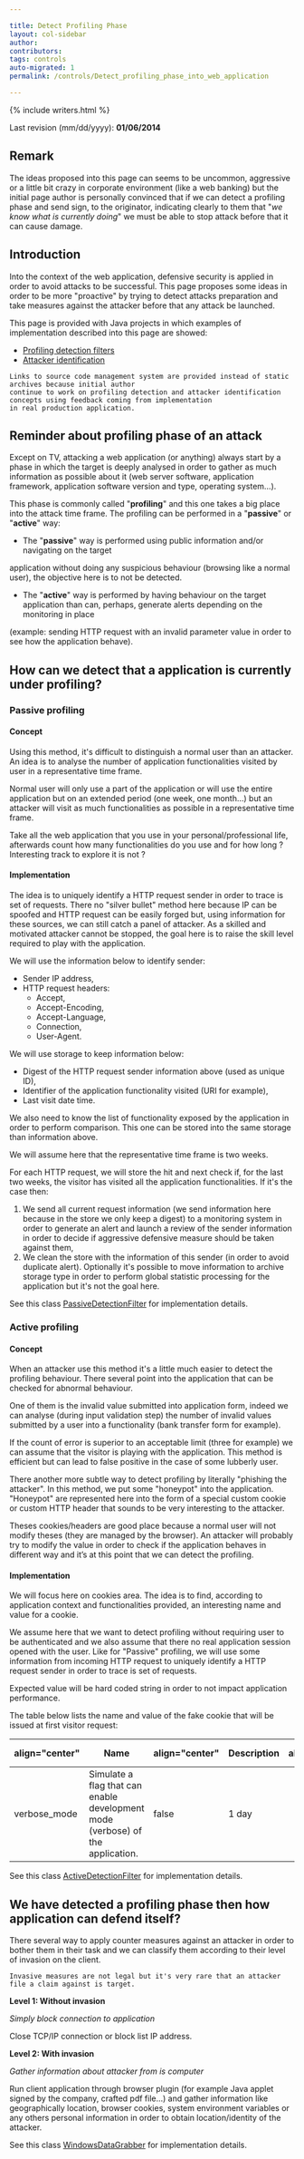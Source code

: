```yaml
---

title: Detect Profiling Phase
layout: col-sidebar
author:
contributors:
tags: controls
auto-migrated: 1
permalink: /controls/Detect_profiling_phase_into_web_application

---
```


{% include writers.html %}

Last revision (mm/dd/yyyy): **01/06/2014**

## Remark

The ideas proposed into this page can seems to be uncommon, aggressive
or a little bit crazy in corporate environment (like a web banking) but
the initial page author is personally convinced that if we can detect a
profiling phase and send sign, to the originator, indicating clearly to
them that "*we know what is currently doing*" we must be able to stop
attack before that it can cause damage.

## Introduction

Into the context of the web application, defensive security is applied
in order to avoid attacks to be successful. This page proposes some
ideas in order to be more "proactive" by trying to detect attacks
preparation and take measures against the attacker before that any
attack be launched.

This page is provided with Java projects in which examples of
implementation described into this page are showed:

  - [Profiling detection
    filters](https://code.google.com/p/righettod/source/browse/#git%2FJEE%2FProfilingDetectionPOC)
  - [Attacker
    identification](https://code.google.com/p/righettod/source/browse/#git%2FJEE%2FClientIdentifyPOC)

<!-- end list -->

    Links to source code management system are provided instead of static archives because initial author
    continue to work on profiling detection and attacker identification concepts using feedback coming from implementation
    in real production application.

## Reminder about profiling phase of an attack

Except on TV, attacking a web application (or anything) always start by
a phase in which the target is deeply analysed in order to gather as
much information as possible about it (web server software, application
framework, application software version and type, operating system…).

This phase is commonly called "**profiling**" and this one takes a big
place into the attack time frame. The profiling can be performed in a
"**passive**" or "**active**" way:

  - The "**passive**" way is performed using public information and/or
    navigating on the target

application without doing any suspicious behaviour (browsing like a
normal user), the objective here is to not be detected.

  - The "**active**" way is performed by having behaviour on the target
    application than can, perhaps, generate alerts depending on the
    monitoring in place

(example: sending HTTP request with an invalid parameter value in order
to see how the application behave).

## How can we detect that a application is currently under profiling?

### Passive profiling

#### Concept

Using this method, it's difficult to distinguish a normal user than an
attacker. An idea is to analyse the number of application
functionalities visited by user in a representative time frame.

Normal user will only use a part of the application or will use the
entire application but on an extended period (one week, one month…) but
an attacker will visit as much functionalities as possible in a
representative time frame.

Take all the web application that you use in your personal/professional
life, afterwards count how many functionalities do you use and for how
long ? Interesting track to explore it is not ?

#### Implementation

The idea is to uniquely identify a HTTP request sender in order to trace
is set of requests. There no "silver bullet" method here because IP can
be spoofed and HTTP request can be easily forged but, using information
for these sources, we can still catch a panel of attacker. As a skilled
and motivated attacker cannot be stopped, the goal here is to raise the
skill level required to play with the application.

We will use the information below to identify sender:

  - Sender IP address,
  - HTTP request headers:
      - Accept,
      - Accept-Encoding,
      - Accept-Language,
      - Connection,
      - User-Agent.

We will use storage to keep information below:

  - Digest of the HTTP request sender information above (used as unique
    ID),
  - Identifier of the application functionality visited (URI for
    example),
  - Last visit date time.

We also need to know the list of functionality exposed by the
application in order to perform comparison. This one can be stored into
the same storage than information above.

We will assume here that the representative time frame is two weeks.

For each HTTP request, we will store the hit and next check if, for the
last two weeks, the visitor has visited all the application
functionalities. If it's the case then:

1.  We send all current request information (we send information here
    because in the store we only keep a digest) to a monitoring system
    in order to generate an alert and launch a review of the sender
    information in order to decide if aggressive defensive measure
    should be taken against them,
2.  We clean the store with the information of this sender (in order to
    avoid duplicate alert). Optionally it's possible to move information
    to archive storage type in order to perform global statistic
    processing for the application but it's not the goal here.

See this class
[PassiveDetectionFilter](https://code.google.com/p/righettod/source/browse/JEE/ProfilingDetectionPOC/src/main/java/com/googlecode/righettod/pdec/PassiveDetectionFilter.java)
for implementation details.

### Active profiling

#### Concept

When an attacker use this method it's a little much easier to detect the
profiling behaviour. There several point into the application that can
be checked for abnormal behaviour.

One of them is the invalid value submitted into application form, indeed
we can analyse (during input validation step) the number of invalid
values submitted by a user into a functionality (bank transfer form for
example).

If the count of error is superior to an acceptable limit (three for
example) we can assume that the visitor is playing with the application.
This method is efficient but can lead to false positive in the case of
some lubberly user.

There another more subtle way to detect profiling by literally "phishing
the attacker". In this method, we put some "honeypot" into the
application. "Honeypot" are represented here into the form of a special
custom cookie or custom HTTP header that sounds to be very interesting
to the attacker.

Theses cookies/headers are good place because a normal user will not
modify theses (they are managed by the browser). An attacker will
probably try to modify the value in order to check if the application
behaves in different way and it’s at this point that we can detect the
profiling.

#### Implementation

We will focus here on cookies area. The idea is to find, according to
application context and functionalities provided, an interesting name
and value for a cookie.

We assume here that we want to detect profiling without requiring user
to be authenticated and we also assume that there no real application
session opened with the user. Like for "Passive" profiling, we will use
some information from incoming HTTP request to uniquely identify a HTTP
request sender in order to trace is set of requests.

Expected value will be hard coded string in order to not impact
application performance.

The table below lists the name and value of the fake cookie that will be
issued at first visitor request:

| align="center" | Name                                                                           | align="center" | Description | align="center" | Value | align="center" | Life time |
| -------------- | ------------------------------------------------------------------------------ | -------------- | ----------- | -------------- | ----- | -------------- | --------- |
| verbose_mode  | Simulate a flag that can enable development mode (verbose) of the application. | false          | 1 day       |                |       |                |           |

See this class
[ActiveDetectionFilter](https://code.google.com/p/righettod/source/browse/JEE/ProfilingDetectionPOC/src/main/java/com/googlecode/righettod/pdec/ActiveDetectionFilter.java)
for implementation details.

## We have detected a profiling phase then how application can defend itself?

There several way to apply counter measures against an attacker in order
to bother them in their task and we can classify them according to their
level of invasion on the client.

    Invasive measures are not legal but it's very rare that an attacker file a claim against is target.

**Level 1: Without invasion**

*Simply block connection to application*

Close TCP/IP connection or block list IP address.

**Level 2: With invasion**

*Gather information about attacker from is computer*

Run client application through browser plugin (for example Java applet
signed by the company, crafted pdf file…) and gather information like
geographically location, browser cookies, system environment variables
or any others personal information in order to obtain location/identity
of the attacker.

See this class
[WindowsDataGrabber](https://code.google.com/p/righettod/source/browse/JEE/ClientIdentifyPOC/src/main/java/com/googlecode/righettod/cip/WindowsDataGrabber.java)
for implementation details.
